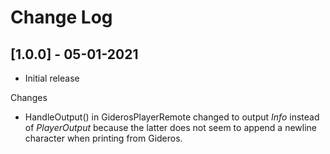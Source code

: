 # Change Log

## [1.0.0] - 05-01-2021
- Initial release

Changes
- HandleOutput() in GiderosPlayerRemote changed to output *Info* instead of *PlayerOutput* because the latter does not seem to append a newline character when printing from Gideros.
